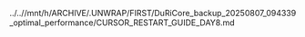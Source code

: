 ../..//mnt/h/ARCHIVE/.UNWRAP/FIRST/DuRiCore_backup_20250807_094339_optimal_performance/CURSOR_RESTART_GUIDE_DAY8.md